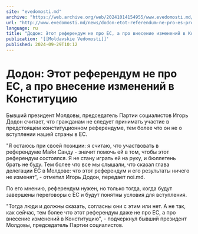 ```yaml
---
site: "evedomosti.md"
archive: "https://web.archive.org/web/20241014154955/www.evedomosti.md/news/dodon-etot-referendum-ne-pro-es-pro-vnesenie-izmenenij-v-kon"
url: "http://www.evedomosti.md/news/dodon-etot-referendum-ne-pro-es-pro-vnesenie-izmenenij-v-kon"
language: ru
title: "Додон: Этот референдум не про ЕС, а про внесение изменений в Конституцию"
publication: '[[Moldavskie Vedomosti]]'
published: 2024-09-29T10:12
---
```


# Додон: Этот референдум не про ЕС, а про внесение изменений в Конституцию

Бывший президент Молдовы, председатель Партии социалистов Игорь Додон считает, что гражданам не следует принимать участие в предстоящем конституционном референдуме, тем более что он не о вступлении нашей страны в ЕС.

"Я остаюсь при своей позиции: я считаю, что участвовать в референдуме Майи Санду - значит помочь ей в том, чтобы этот референдум состоялся. Я не стану играть ей на руку, и бюллетень брать не буду. Тем более что все мы слышали, что сказал глава делегации ЕС в Молдове: что этот референдум и его результаты ничего не изменят", - отметил Игорь Додон, передает noi.md.

По его мнению, референдум нужен, но только тогда, когда будут завершены переговоры с ЕС и будут понятны условия для вступления.

"Тогда люди и должны сказать, согласны они с этим или нет. А не так, как сейчас, тем более что этот референдум даже не про ЕС, а про внесение изменений в Конституцию", - подчеркнул бывший президент Молдовы, председатель Партии социалистов.
